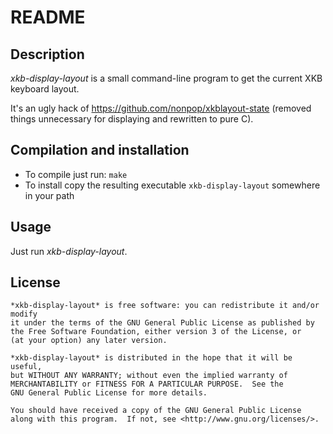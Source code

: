 README
======


Description
-----------

*xkb-display-layout* is a small command-line program to get the current XKB keyboard layout.

It's an ugly hack of https://github.com/nonpop/xkblayout-state (removed things unnecessary for displaying and rewritten to pure C).


Compilation and installation
----------------------------

- To compile just run: `make`
- To install copy the resulting executable `xkb-display-layout` somewhere in your path


Usage
-----

Just run *xkb-display-layout*.

License
-------

    *xkb-display-layout* is free software: you can redistribute it and/or modify
    it under the terms of the GNU General Public License as published by
    the Free Software Foundation, either version 3 of the License, or
    (at your option) any later version.

    *xkb-display-layout* is distributed in the hope that it will be useful,
    but WITHOUT ANY WARRANTY; without even the implied warranty of
    MERCHANTABILITY or FITNESS FOR A PARTICULAR PURPOSE.  See the
    GNU General Public License for more details.

    You should have received a copy of the GNU General Public License
    along with this program.  If not, see <http://www.gnu.org/licenses/>.


